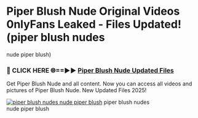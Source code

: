 # Piper Blush Nude Original Videos 0nlyFans Leaked - Files Updated! (piper blush nudes<br>
nude piper blush)

<h3>🔴 CLICK HERE 🌐==►► <a href="https://tinyurl.com/2p9ay9w9" rel="nofollow">Piper Blush Nude Updated Files</a></h3>

Get Piper Blush Nude and all content. Now you can access all videos and pictures of Piper Blush Nude. New Updated Files 2025!

[![piper blush nudes<br>
nude piper blush](https://i.imgur.com/KQgVmj3.gif)](https://tinyurl.com/2p9ay9w9)
piper blush nudes<br>
nude piper blush